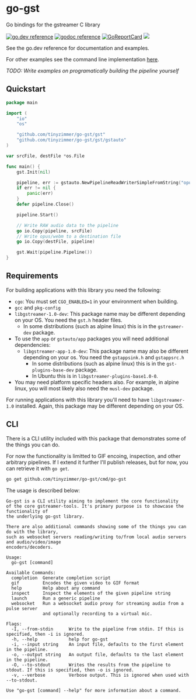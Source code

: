 # go-gst

Go bindings for the gstreamer C library

[![go.dev reference](https://img.shields.io/badge/go.dev-reference-007d9c?logo=go&logoColor=white&style=flat-rounded)](https://pkg.go.dev/github.com/tinyzimmer/go-gst)
[![godoc reference](https://img.shields.io/badge/godoc-reference-blue.svg)](https://godoc.org/github.com/tinyzimmer/go-gst)
[![GoReportCard](https://goreportcard.com/badge/github.com/nanomsg/mangos)](https://goreportcard.com/report/github.com/tinyzimmer/go-gst)
![](https://github.com/tinyzimmer/go-gst/workflows/Tests/badge.svg)

See the go.dev reference for documentation and examples.

For other examples see the command line implementation [here](cmd/go-gst).

_TODO: Write examples on programatically building the pipeline yourself_

## Quickstart

```go
package main

import (
	"io"
	"os"

	"github.com/tinyzimmer/go-gst/gst"
	"github.com/tinyzimmer/go-gst/gst/gstauto"
)

var srcFile, destFile *os.File

func main() {
	gst.Init(nil)

	pipeline, err := gstauto.NewPipelineReadWriterSimpleFromString("opusenc ! webmmux")
	if err != nil {
		panic(err)
	}
	defer pipeline.Close()

	pipeline.Start()

	// Write RAW audio data to the pipeline
	go io.Copy(pipeline, srcFile)
	// Write opus/webm to a destination file
	go io.Copy(destFile, pipeline)

	gst.Wait(pipeline.Pipeline())
}

```

## Requirements

For building applications with this library you need the following:

 - `cgo`: You must set `CGO_ENABLED=1` in your environment when building.
 - `gcc` and `pkg-config`
 - `libgstreamer-1.0-dev`: This package name may be different depending on your OS. You need the `gst.h` header files.
   - In some distributions (such as alpine linux) this is in the `gstreamer-dev` package.
 - To use the `app` or `gstauto/app` packages you will need additional dependencies:
   - `libgstreamer-app-1.0-dev`: This package name may also be different depending on your os. You need the `gstappsink.h` and `gstappsrc.h`
     - In some distributions (such as alpine linux) this is in the `gst-plugins-base-dev` package.
     - In Ubuntu this is in `libgstreamer-plugins-base1.0-0`.
 - You may need platform specific headers also. For example, in alpine linux, you will most likely also need the `musl-dev` package.

For running applications with this library you'll need to have `libgstreamer-1.0` installed. Again, this package may be different depending on your OS.


## CLI

There is a CLI utility included with this package that demonstrates some of the things you can do.

For now the functionality is limitted to GIF encoing, inspection, and other arbitrary pipelines.
If I extend it further I'll publish releases, but for now, you can retrieve it with `go get`.

```bash
go get github.com/tinyzimmer/go-gst/cmd/go-gst
```

The usage is described below:

```
Go-gst is a CLI utility aiming to implement the core functionality
of the core gstreamer-tools. It's primary purpose is to showcase the functionality of 
the underlying go-gst library.

There are also additional commands showing some of the things you can do with the library,
such as websocket servers reading/writing to/from local audio servers and audio/video/image
encoders/decoders.

Usage:
  go-gst [command]

Available Commands:
  completion  Generate completion script
  gif         Encodes the given video to GIF format
  help        Help about any command
  inspect     Inspect the elements of the given pipeline string
  launch      Run a generic pipeline
  websocket   Run a websocket audio proxy for streaming audio from a pulse server 
              and optionally recording to a virtual mic.

Flags:
  -I, --from-stdin      Write to the pipeline from stdin. If this is specified, then -i is ignored.
  -h, --help            help for go-gst
  -i, --input string    An input file, defaults to the first element in the pipeline.
  -o, --output string   An output file, defaults to the last element in the pipeline.
  -O, --to-stdout       Writes the results from the pipeline to stdout. If this is specified, then -o is ignored.
  -v, --verbose         Verbose output. This is ignored when used with --to-stdout.

Use "go-gst [command] --help" for more information about a command.
```